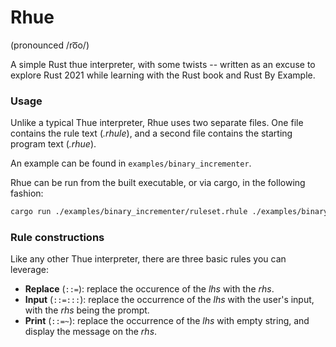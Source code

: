 # Rhue
(pronounced /ro͞o/)

A simple Rust thue interpreter, with some twists -- written as an excuse to explore Rust 2021 while learning with the Rust book and Rust By Example.

### Usage

Unlike a typical Thue interpreter, Rhue uses two separate files.
One file contains the rule text (_.rhule_), and a second file contains the starting program text (_.rhue_).

An example can be found in `examples/binary_incrementer`.

Rhue can be run from the built executable, or via cargo, in the following fashion:

```sh
cargo run ./examples/binary_incrementer/ruleset.rhule ./examples/binary_incrementer/program.rhue
```

### Rule constructions

Like any other Thue interpreter, there are three basic rules you can leverage:
* **Replace** (`::=`): replace the occurence of the _lhs_ with the _rhs_.
* **Input** (`::=:::`): replace the occurrence of the _lhs_ with the user's input, with the _rhs_ being the prompt.
* **Print** (`::=~`): replace the occurrence of the _lhs_ with empty string, and display the message on the _rhs_.


